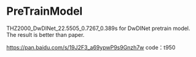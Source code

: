 # PreTrainModel
THZ2000_DwDINet_22.5505_0.7267_0.389s for DwDINet pretrain model. The result is better than paper.

https://pan.baidu.com/s/19J2F3_a69ypwP9s9Gnzh7w 
code：t950 

